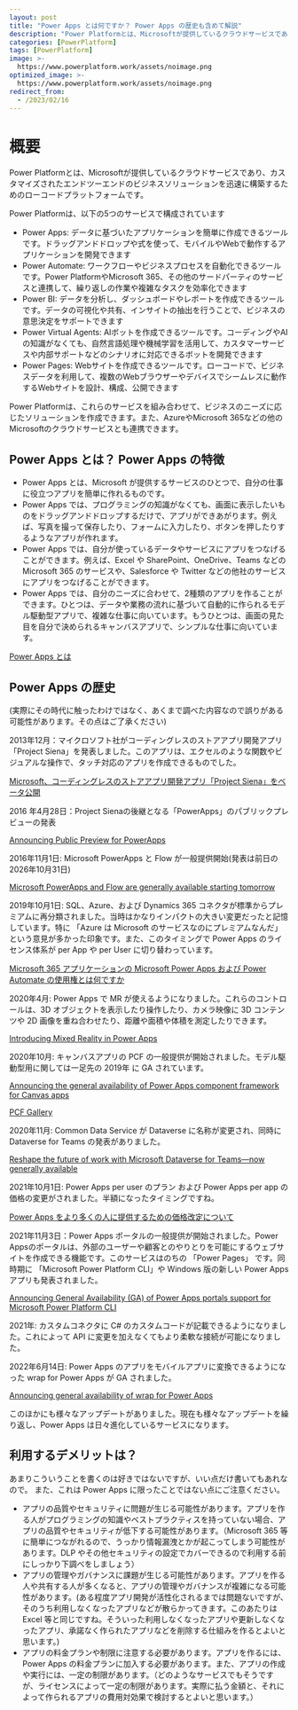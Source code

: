```yaml
---
layout: post
title: "Power Apps とは何ですか？ Power Apps の歴史も含めて解説"
description: "Power Platformとは、Microsoftが提供しているクラウドサービスであり、カスタマイズされたエンドツーエンドのビジネスソリューションを迅速に構築するためのローコードプラットフォームです"
categories: [PowerPlatform]
tags: [PowerPlatform]
image: >-
  https://www.powerplatform.work/assets/noimage.png
optimized_image: >-
  https://www.powerplatform.work/assets/noimage.png
redirect_from:
  - /2023/02/16
---
```



#  概要

Power Platformとは、Microsoftが提供しているクラウドサービスであり、カスタマイズされたエンドツーエンドのビジネスソリューションを迅速に構築するためのローコードプラットフォームです。

Power Platformは、以下の5つのサービスで構成されています

- Power Apps: データに基づいたアプリケーションを簡単に作成できるツールです。ドラッグアンドドロップや式を使って、モバイルやWebで動作するアプリケーションを開発できます
- Power Automate: ワークフローやビジネスプロセスを自動化できるツールです。Power PlatformやMicrosoft 365、その他のサードパーティのサービスと連携して、繰り返しの作業や複雑なタスクを効率化できます
- Power BI: データを分析し、ダッシュボードやレポートを作成できるツールです。データの可視化や共有、インサイトの抽出を行うことで、ビジネスの意思決定をサポートできます
- Power Virtual Agents: AIボットを作成できるツールです。コーディングやAIの知識がなくても、自然言語処理や機械学習を活用して、カスタマーサービスや内部サポートなどのシナリオに対応できるボットを開発できます
- Power Pages: Webサイトを作成できるツールです。ローコードで、ビジネスデータを利用して、複数のWebブラウザーやデバイスでシームレスに動作するWebサイトを設計、構成、公開できます



Power Platformは、これらのサービスを組み合わせて、ビジネスのニーズに応じたソリューションを作成できます。また、AzureやMicrosoft 365などの他のMicrosoftのクラウドサービスとも連携できます。

## Power Apps とは？ Power Apps の特徴

- Power Apps とは、Microsoft が提供するサービスのひとつで、自分の仕事に役立つアプリを簡単に作れるものです。
- Power Apps では、プログラミングの知識がなくても、画面に表示したいものをドラッグアンドドロップするだけで、アプリができあがります。例えば、写真を撮って保存したり、フォームに入力したり、ボタンを押したりするようなアプリが作れます。
- Power Apps では、自分が使っているデータやサービスにアプリをつなげることができます。例えば、Excel や SharePoint、OneDrive、Teams などの Microsoft 365 のサービスや、Salesforce や Twitter などの他社のサービスにアプリをつなげることができます。
- Power Apps では、自分のニーズに合わせて、2種類のアプリを作ることができます。ひとつは、データや業務の流れに基づいて自動的に作られるモデル駆動型アプリで、複雑な仕事に向いています。もうひとつは、画面の見た目を自分で決められるキャンバスアプリで、シンプルな仕事に向いています。

[Power Apps とは](https://learn.microsoft.com/ja-jp/power-apps/powerapps-overview)

## Power Apps の歴史

(実際にその時代に触ったわけではなく、あくまで調べた内容なので誤りがある可能性があります。その点はご了承ください)

2013年12月：マイクロソフト社がコーディングレスのストアアプリ開発アプリ「Project Siena」を発表しました。このアプリは、エクセルのような関数やビジュアルな操作で、タッチ対応のアプリを作成できるものでした。

[Microsoft、コーディングレスのストアアプリ開発アプリ「Project Siena」をベータ公開](https://forest.watch.impress.co.jp/docs/news/628544.html)


2016 年4月28日：Project Sienaの後継となる「PowerApps」のパブリックプレビューの発表

[Announcing Public Preview for PowerApps](https://powerapps.microsoft.com/en-us/blog/powerapps-public-preview/)

2016年11月1日: Microsoft PowerApps と Flow が一般提供開始(発表は前日の 2026年10月31日)

[Microsoft PowerApps and Flow are generally available starting tomorrow](https://blogs.microsoft.com/blog/2016/10/31/microsoft-powerapps-flow-generally-available-starting-tomorrow/)

2019年10月1日:  SQL、Azure、および Dynamics 365 コネクタが標準からプレミアムに再分類されました。当時はかなりインパクトの大きい変更だったと記憶しています。特に 「Azure は Microsoft のサービスなのにプレミアムなんだ」という意見が多かった印象です。また、このタイミングで Power Apps のライセンス体系が per App や per User に切り替わっています。

[Microsoft 365 アプリケーションの Microsoft Power Apps および Power Automate の使用権とは何ですか](https://learn.microsoft.com/ja-jp/power-platform/admin/powerapps-flow-licensing-faq#what-are-microsoft-power-apps-and-power-automate-use-rights-for-microsoft-365-applications)

2020年4月: Power Apps で MR が使えるようになりました。これらのコントロールは、3D オブジェクトを表示したり操作したり、カメラ映像に 3D コンテンツや 2D 画像を重ね合わせたり、距離や面積や体積を測定したりできます。

[Introducing Mixed Reality in Power Apps](https://powerapps.microsoft.com/en-us/blog/introducing-mixed-reality-in-power-apps/#:~:text=Introducing%20Mixed%20Reality%20in%20Power%20Apps%20Steve%20Macbeth%2C,Power%20Apps%20Mixed%20Reality%2C%20Wednesday%2C%20April%201%2C%202020)

2020年10月: キャンバスアプリの PCF の一般提供が開始されました。モデル駆動型用に関しては一足先の 2019年 に GA されています。 

[Announcing the general availability of Power Apps component framework for Canvas apps](https://powerapps.microsoft.com/en-us/blog/announcing-the-general-availability-of-the-power-apps-component-framework-for-canvas-apps/)

[PCF Gallery](https://pcf.gallery/)

2020年11月: Common Data Service が Dataverse に名称が変更され、同時に Dataverse for Teams の発表がありました。

[Reshape the future of work with Microsoft Dataverse for Teams—now generally available](https://powerapps.microsoft.com/en-us/blog/reshape-the-future-of-work-with-microsoft-dataverse-for-teams-now-generally-available/)

2021年10月1日: Power Apps per user のプラン および Power Apps per app の価格の変更がされました。半額になったタイミングですね。

[Power Apps をより多くの人に提供するための価格改定について](https://memo.tyoshida.me/power-platform/powerapps/power-apps-license-changes-july-2021/)


2021年11月3日：Power Apps ポータルの一般提供が開始されました。Power Appsのポータルは、外部のユーザーや顧客とのやりとりを可能にするウェブサイトを作成できる機能です。このサービスはのちの 「Power Pages」 です。同時期に 「Microsoft Power Platform CLI」や Windows 版の新しい Power Apps アプリも発表されました。

[Announcing General Availability (GA) of Power Apps portals support for Microsoft Power Platform CLI](https://powerapps.microsoft.com/ja-jp/blog/announcing-general-availability-ga-of-power-apps-portals-support-for-microsoft-power-platform-cli/#:~:text=Neeraj%20Nandwana%2C%20Senior%20Product%20Manager%2C%202021%E5%B9%B411%E6%9C%883%E6%97%A5%20We%20are,in%20May%202021%20release%20as%20a%20preview%20feature.)

2021年: カスタムコネクタに C# のカスタムコードが記載できるようになりました。これによって API に変更を加えなくてもより柔軟な接続が可能になりました。


2022年6月14日: Power Apps のアプリをモバイルアプリに変換できるようになった wrap for Power Apps が GA されました。

[Announcing general availability of wrap for Power Apps](https://powerapps.microsoft.com/en-us/blog/announcing-general-availability-of-wrap-for-power-apps/)

このほかにも様々なアップデートがありました。現在も様々なアップデートを繰り返し、Power Apps は日々進化しているサービスになります。

## 利用するデメリットは？

あまりこういうことを書くのは好きではないですが、いい点だけ書いてもあれなので。
また、これは Power Apps に限ったことではない点にご注意ください。

- アプリの品質やセキュリティに問題が生じる可能性があります。アプリを作る人がプログラミングの知識やベストプラクティスを持っていない場合、アプリの品質やセキュリティが低下する可能性があります。（Microsoft 365 等に簡単につながれるので、うっかり情報漏洩とかが起こってしまう可能性があります。DLP やその他セキュリティの設定でカバーできるので利用する前にしっかり下調べをしましょう）
- アプリの管理やガバナンスに課題が生じる可能性があります。アプリを作る人や共有する人が多くなると、アプリの管理やガバナンスが複雑になる可能性があります。(ある程度アプリ開発が活性化されるまでは問題ないですが、そのうち利用しなくなったアプリなどが散らかってきます。このあたりは Excel 等と同じですね。そういった利用しなくなったアプリや更新しなくなったアプリ、承諾なく作られたアプリなどを削除する仕組みを作るとよいと思います。)
- アプリの料金プランや制限に注意する必要があります。アプリを作るには、Power Apps の料金プランに加入する必要があります。また、アプリの作成や実行には、一定の制限があります。（どのようなサービスでもそうですが、ライセンスによって一定の制限があります。実際に払う金額と、それによって作られるアプリの費用対効果で検討するとよいと思います。）


